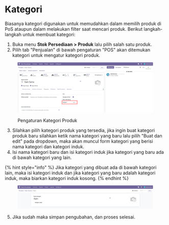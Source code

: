 # Kategori

Biasanya kategori digunakan untuk memudahkan dalam memilih produk di PoS ataupun dalam melakukan filter saat mencari produk. Berikut langkah-langkah untuk membuat kategori:

1. Buka menu **Stok Persediaan > Produk** lalu pilih salah satu produk.
2. Pilih tab "Penjualan" di bawah pengaturan "POS" akan ditemukan kategori untuk mengatur kategori produk.

<figure><img src="../../../../.gitbook/assets/image.png" alt=""><figcaption><p>Pengaturan Kategori Produk</p></figcaption></figure>

3. Silahkan pilih kategori produk yang tersedia, jika ingin buat kategori produk baru silahkan ketik nama kategori yang baru lalu pilih "Buat dan edit" pada dropdown, maka akan muncul form kategori yang berisi nama kategori dan kategori induk.
4. Isi nama kategori baru dan isi kategori induk jika kategori yang baru ada di bawah kategori yang lain.

{% hint style="info" %}
Jika kategori yang dibuat ada di bawah kategori lain, maka isi kategori induk dan jika kategori yang baru adalah kategori induk, maka biarkan kategori induk kosong.
{% endhint %}

<figure><img src="../../../../.gitbook/assets/image (1).png" alt=""><figcaption></figcaption></figure>

5. Jika sudah maka simpan pengubahan, dan proses selesai.
